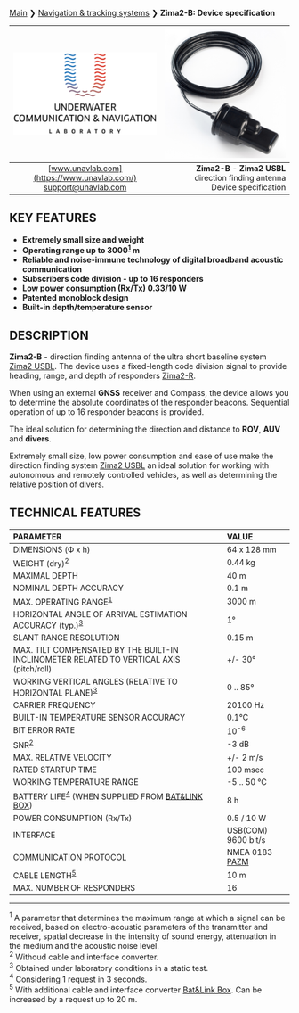 [Main](/../../) ❯ [Navigation & tracking systems](/navigation_and_tracking_systems_en) ❯ **Zima2-B: Device specification**

<div style="page-break-after: always;"></div>

| ![logo](/documentation/sm_logo.png) | ![logo](/documentation/def_zima_b_ant.png) |
| :---: | ---: |
| [www.unavlab.com](https://www.unavlab.com/) <br/> [support@unavlab.com](mailto:support@unavlab.com) | **Zima2-B** - **Zima2 USBL** direction finding antenna <br/> Device specification |

## KEY FEATURES

* **Extremely small size and weight**
* **Operating range up to 3000<sup>[1](#footnote1)</sup> m**
* **Reliable and noise-immune technology of digital broadband acoustic communication**
* **Subscribers code division - up to 16 responders**
* **Low power consumption (Rx/Tx) 0.33/10 W**
* **Patented monoblock design**
* **Built-in depth/temperature sensor**

## DESCRIPTION

**Zima2-B** - direction finding antenna of the ultra short baseline system [Zima2 USBL](Zima2_DataBrief_en.md).
The device uses a fixed-length code division signal to provide heading, range, and depth of responders [Zima2-R](Zima2R_Specification_en.md).

When using an external **GNSS** receiver and Compass, the device allows you to determine the absolute coordinates of the responder beacons.
Sequential operation of up to 16 responder beacons is provided.
 
The ideal solution for determining the direction and distance to **ROV**, **AUV** and **divers**.

Extremely small size, low power consumption and ease of use make the direction finding system [Zima2 USBL](Zima2_DataBrief_en.md) an ideal solution for working with autonomous and remotely controlled vehicles, as well as determining the relative position of divers.

<div style="page-break-after: always;"></div>

## TECHNICAL FEATURES

| PARAMETER | VALUE |
| :--- | :--- |
| DIMENSIONS (Ф х h) | 64 x 128 mm |
| WEIGHT (dry)<sup>[2](#footnote2)</sup> | 0.44 kg |
| MAXIMAL DEPTH | 40 m |
| NOMINAL DEPTH ACCURACY | 0.1 m |
| MAX. OPERATING RANGE<sup>[1](#footnote1)</sup> | 3000 m |
| HORIZONTAL ANGLE OF ARRIVAL ESTIMATION ACCURACY (typ.)<sup>[3](#footnote3)</sup> | 1° |
| SLANT RANGE RESOLUTION | 0.15 m |
| MAX. TILT COMPENSATED BY THE BUILT-IN INCLINOMETER RELATED TO VERTICAL AXIS (pitch/roll) | +/- 30° |
| WORKING VERTICAL ANGLES (RELATIVE TO HORIZONTAL PLANE)<sup>[3](#footnote3)</sup> | 0 .. 85° |
| CARRIER FREQUENCY | 20100 Hz |
| BUILT-IN TEMPERATURE SENSOR ACCURACY | 0.1°С |
| BIT ERROR RATE | 10<sup>-6</sup> |
| SNR<sup>[2](#footnote2)</sup> | -3 dB |
| MAX. RELATIVE VELOCITY | +/- 2 m/s |
| RATED STARTUP TIME | 100 msec |
| WORKING TEMPERATURE RANGE | -5 .. 50 °C |
| BATTERY LIFE<sup>[4](#footnote4)</sup> (WHEN SUPPLIED FROM [BAT&LINK BOX](Bat_n_link_box_Specification_en.md)) | 8 h |
| POWER CONSUMPTION (Rx/Tx) | 0.5 / 10 W |
| INTERFACE | USB(COM) 9600 bit/s |
| COMMUNICATION PROTOCOL | NMEA 0183 [PAZM](Zima2_Protocol_Specification_en.md) |
| CABLE LENGTH<sup>[5](#footnote5)</sup> | 10 m |
| MAX. NUMBER OF RESPONDERS | 16 |

<!-- | BANDWIDTH | 10 .. 30 kHz | -->
________________
<a name="footnote1"><sup>1</sup></a> A parameter that determines the maximum range at which a signal can be received, based on electro-acoustic parameters of the transmitter and receiver, spatial decrease in the intensity of sound energy, attenuation in the medium and the acoustic noise level.  
<a name="footnote2"><sup>2</sup></a> Withoud cable and interface converter.  
<a name="footnote3"><sup>3</sup></a> Obtained under laboratory conditions in a static test.  
<a name="footnote4"><sup>4</sup></a> Considering 1 request in 3 seconds.  
<a name="footnote5"><sup>5</sup></a> With additional cable and interface converter [Bat&Link Box](Bat_n_link_box_Specification_en.md). Can be increased by a request up to 20 m.  

<div style="page-break-after: always;"></div>

